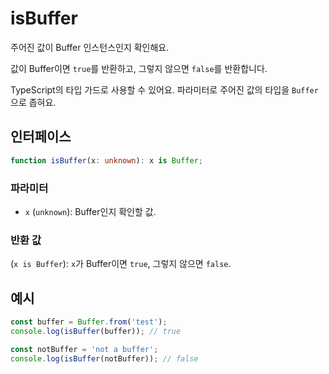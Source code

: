 # isBuffer

주어진 값이 Buffer 인스턴스인지 확인해요.

값이 Buffer이면 `true`를 반환하고, 그렇지 않으면 `false`를 반환합니다.

TypeScript의 타입 가드로 사용할 수 있어요. 파라미터로 주어진 값의 타입을 `Buffer`으로 좁혀요.

## 인터페이스

```typescript
function isBuffer(x: unknown): x is Buffer;
```

### 파라미터

- `x` (`unknown`): Buffer인지 확인할 값.

### 반환 값

(`x is Buffer`): `x`가 Buffer이면 `true`, 그렇지 않으면 `false`.

## 예시

```typescript
const buffer = Buffer.from('test');
console.log(isBuffer(buffer)); // true

const notBuffer = 'not a buffer';
console.log(isBuffer(notBuffer)); // false
```
